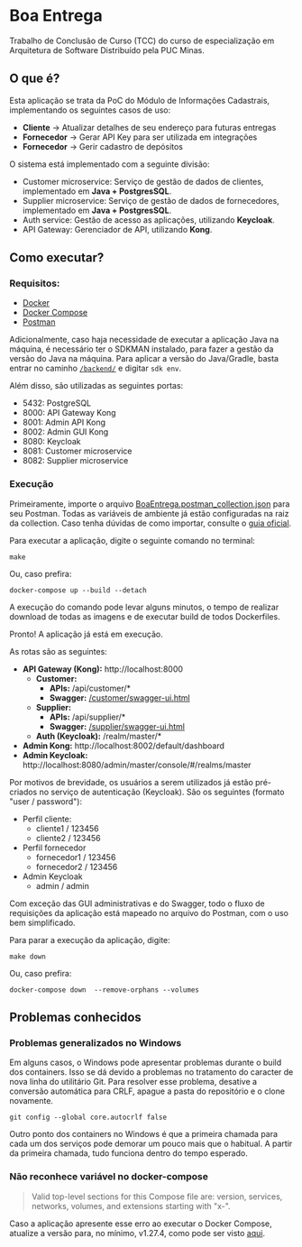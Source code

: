 # Boa Entrega
Trabalho de Conclusão de Curso (TCC) do curso de especialização em Arquitetura de Software Distribuído pela PUC Minas.

## O que é?
Esta aplicação se trata da PoC do Módulo de Informações Cadastrais, implementando os seguintes casos de uso:
- **Cliente** -> Atualizar detalhes de seu endereço para futuras entregas
- **Fornecedor** -> Gerar API Key para ser utilizada em integrações
- **Fornecedor** -> Gerir cadastro de depósitos

O sistema está implementado com a seguinte divisão:
- Customer microservice: Serviço de gestão de dados de clientes, implementado em **Java + PostgresSQL**.
- Supplier microservice: Serviço de gestão de dados de fornecedores, implementado em **Java + PostgresSQL**.
- Auth service: Gestão de acesso as aplicações, utilizando **Keycloak**.
- API Gateway: Gerenciador de API, utilizando **Kong**.

## Como executar?

### Requisitos:
- [Docker](https://www.docker.com)
- [Docker Compose](https://docs.docker.com/compose/)
- [Postman](https://www.postman.com)

Adicionalmente, caso haja necessidade de executar a aplicação Java na máquina, é necessário ter o SDKMAN instalado, para fazer a gestão da versão do Java na máquina. 
Para aplicar a versão do Java/Gradle, basta entrar no caminho [`/backend/`](./backend) e digitar `sdk env`.

Além disso, são utilizadas as seguintes portas:
- 5432: PostgreSQL
- 8000: API Gateway Kong
- 8001: Admin API Kong
- 8002: Admin GUI Kong
- 8080: Keycloak
- 8081: Customer microservice
- 8082: Supplier microservice

### Execução

Primeiramente, importe o arquivo [BoaEntrega.postman_collection.json](./BoaEntrega.postman_collection.json) para seu Postman. Todas as variáveis de ambiente já estão configuradas na raiz da collection. Caso tenha dúvidas de como importar, consulte o [guia oficial](https://learning.postman.com/docs/getting-started/importing-and-exporting-data/#importing-data-into-postman).

Para executar a aplicação, digite o seguinte comando no terminal:

```shell
make
```

Ou, caso prefira:

```shell
docker-compose up --build --detach
```

A execução do comando pode levar alguns minutos, o tempo de realizar download de todas as imagens e de executar build de todos Dockerfiles.

Pronto! A aplicação já está em execução.

As rotas são as seguintes:
- **API Gateway (Kong):** http://localhost:8000
  - **Customer:** 
    - **APIs:** /api/customer/*
    - **Swagger:** [/customer/swagger-ui.html](http://localhost:8000/customer/swagger-ui.html)
  - **Supplier:**
      - **APIs:** /api/supplier/*
      - **Swagger:** [/supplier/swagger-ui.html](http://localhost:8000/supplier/swagger-ui.html)
  - **Auth (Keycloak):** /realm/master/*
- **Admin Kong:** http://localhost:8002/default/dashboard
- **Admin Keycloak:** http://localhost:8080/admin/master/console/#/realms/master

Por motivos de brevidade, os usuários a serem utilizados já estão pré-criados no serviço de autenticação (Keycloak). São os seguintes (formato "user / password"):
- Perfil cliente:
  - cliente1 / 123456
  - cliente2 / 123456
- Perfil fornecedor 
  - fornecedor1 / 123456 
  - fornecedor2 / 123456
- Admin Keycloak 
  - admin / admin

Com exceção das GUI administrativas e do Swagger, todo o fluxo de requisições da aplicação está mapeado no arquivo do Postman, com o uso bem simplificado.

Para parar a execução da aplicação, digite:

```shell
make down
```

Ou, caso prefira:

```shell
docker-compose down  --remove-orphans --volumes
```

## Problemas conhecidos
### Problemas generalizados no Windows

Em alguns casos, o Windows pode apresentar problemas durante o build dos containers. Isso se dá devido a problemas no tratamento do caracter de nova linha do utilitário Git. Para resolver esse problema, desative a conversão automática para CRLF, apague a pasta do repositório e o clone novamente.

```shell
git config --global core.autocrlf false
```

Outro ponto dos containers no Windows é que a primeira chamada para cada um dos serviços pode demorar um pouco mais que o habitual. A partir da primeira chamada, tudo funciona dentro do tempo esperado.


### Não reconhece variável no docker-compose

>Valid top-level sections for this Compose file are: version, services, networks, volumes, and extensions starting with "x-".

Caso a aplicação apresente esse erro ao executar o Docker Compose, atualize a versão para, no mínimo, v1.27.4, como pode ser visto [aqui](https://stackoverflow.com/a/65018993).
